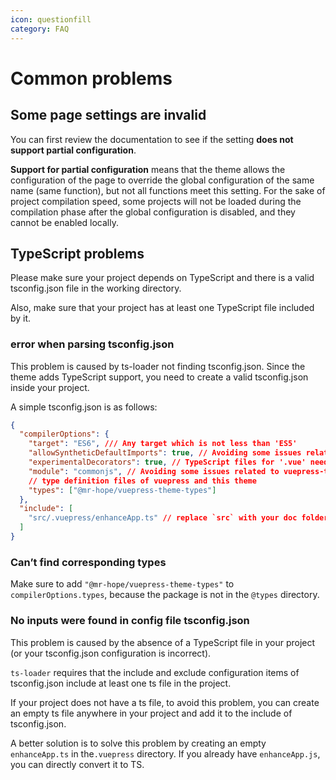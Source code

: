 ```yaml
---
icon: questionfill
category: FAQ
---
```


# Common problems

## Some page settings are invalid

You can first review the documentation to see if the setting **does not support partial configuration**.

**Support for partial configuration** means that the theme allows the configuration of the page to override the global configuration of the same name (same function), but not all functions meet this setting. For the sake of project compilation speed, some projects will not be loaded during the compilation phase after the global configuration is disabled, and they cannot be enabled locally.

## TypeScript problems

Please make sure your project depends on TypeScript and there is a valid tsconfig.json file in the working directory.

Also, make sure that your project has at least one TypeScript file included by it.

### error when parsing tsconfig.json

This problem is caused by ts-loader not finding tsconfig.json. Since the theme adds TypeScript support, you need to create a valid tsconfig.json inside your project.

A simple tsconfig.json is as follows:

```json
{
  "compilerOptions": {
    "target": "ES6", /// Any target which is not less than 'ES5'
    "allowSyntheticDefaultImports": true, // Avoiding some issues related to vuepress-types
    "experimentalDecorators": true, // TypeScript files for '.vue' needs this option
    "module": "commonjs", // Avoiding some issues related to vuepress-types
    // type definition files of vuepress and this theme
    "types": ["@mr-hope/vuepress-theme-types"]
  },
  "include": [
    "src/.vuepress/enhanceApp.ts" // replace `src` with your doc folder
  ]
}
```

### Can’t find corresponding types

Make sure to add `"@mr-hope/vuepress-theme-types"` to `compilerOptions.types`, because the package is not in the `@types` directory.

### No inputs were found in config file tsconfig.json

This problem is caused by the absence of a TypeScript file in your project (or your tsconfig.json configuration is incorrect).

`ts-loader` requires that the include and exclude configuration items of tsconfig.json include at least one ts file in the project.

If your project does not have a ts file, to avoid this problem, you can create an empty ts file anywhere in your project and add it to the include of tsconfig.json.

A better solution is to solve this problem by creating an empty `enhanceApp.ts` in the`.vuepress` directory. If you already have `enhanceApp.js`, you can directly convert it to TS.
